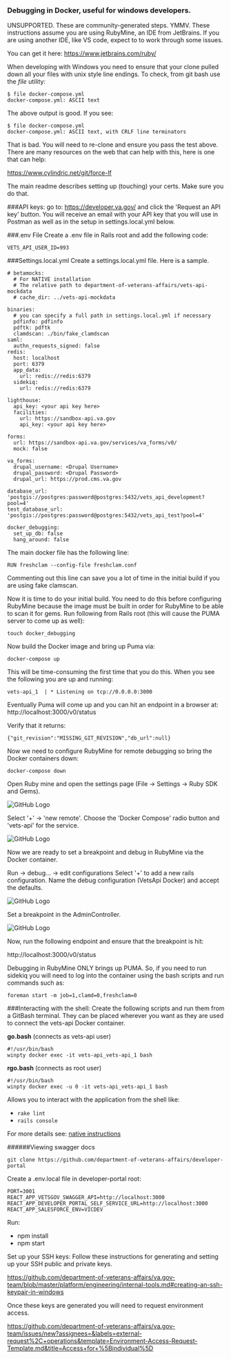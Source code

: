 ### Debugging in Docker, useful for windows developers.

UNSUPPORTED. These are community-generated steps. YMMV.
These instructions assume you are using RubyMine, an IDE from JetBrains. If you are using another IDE, like VS code, expect to to work through some issues.

You can get it here:
https://www.jetbrains.com/ruby/

When developing with Windows you need to ensure that your clone pulled down all your files with unix style line endings.
To check, from git bash use the *file* utility:
```
$ file docker-compose.yml
docker-compose.yml: ASCII text
```
The above output is good. If you see:
```
$ file docker-compose.yml
docker-compose.yml: ASCII text, with CRLF line terminators
```
That is bad.  You will need to re-clone and ensure you pass the test above.  There are many resources on the web that can help with this, here is one that can help:

https://www.cylindric.net/git/force-lf

The main readme describes setting up (touching) your certs. Make sure you do that.

###API keys:
go to:  https://developer.va.gov/ and click the 'Request an API key' button. You will receive an email with your API key that you will use in Postman as well as in the setup in settings.local.yml below.

###.env File
Create a .env file in Rails root and add the following code:
```
VETS_API_USER_ID=993
```

###Settings.local.yml
Create a settings.local.yml file. Here is a sample.

```
# betamocks:
  # For NATIVE installation
  # The relative path to department-of-veterans-affairs/vets-api-mockdata
  # cache_dir: ../vets-api-mockdata

binaries:
  # you can specify a full path in settings.local.yml if necessary
  pdfinfo: pdfinfo
  pdftk: pdftk
  clamdscan: ./bin/fake_clamdscan
saml:
  authn_requests_signed: false
redis:
  host: localhost
  port: 6379
  app_data:
    url: redis://redis:6379
  sidekiq:
    url: redis://redis:6379

lighthouse:
  api_key: <your api key here>
  facilities:
    url: https://sandbox-api.va.gov
    api_key: <your api key here>

forms:
  url: https://sandbox-api.va.gov/services/va_forms/v0/
  mock: false

va_forms:
  drupal_username: <Drupal Username>
  drupal_password: <Drupal Password>
  drupal_url: https://prod.cms.va.gov

database_url: 'postgis://postgres:password@postgres:5432/vets_api_development?pool=4'
test_database_url: 'postgis://postgres:password@postgres:5432/vets_api_test?pool=4'

docker_debugging:
  set_up_db: false
  hang_around: false

```
The main docker file has the following line:
```
RUN freshclam --config-file freshclam.conf
```
Commenting out this line can save you a lot of time in the initial build if you are using fake clamscan.

Now it is time to do your initial build. You need to do this before configuring RubyMine because the image must be built in order for RubyMine to be able to scan it for gems.
Run following from Rails root (this will cause the PUMA server to come up as well):
```
touch docker_debugging
```
Now build the Docker image and bring up Puma via:
```
docker-compose up
```
This will be time-consuming the first time that you do this. When you see the following you are up and running:
```
vets-api_1  | * Listening on tcp://0.0.0.0:3000
```

Eventually Puma will come up and you can hit an endpoint in a browser at:
http://localhost:3000/v0/status

Verify that it returns:
```
{"git_revision":"MISSING_GIT_REVISION","db_url":null}
```
Now we need to configure RubyMine for remote debugging so bring the Docker containers down:
```
docker-compose down
```

Open Ruby mine and open the settings page (File -> Settings -> Ruby SDK and Gems).

![GitHub Logo](./images/RubyMine-settings.png)

Select '+' -> 'new remote'. Choose the 'Docker Compose' radio button and 'vets-api' for the service.

![GitHub Logo](./images/RubyMine-configure-remote-docker.png)

Now we are ready to set a breakpoint and debug in RubyMine via the Docker container.

Run -> debug... -> edit configurations 
Select '+' to add a new rails configuration. Name the debug configuration (VetsApi Docker) and accept the defaults.

![GitHub Logo](./images/RubyMine-debug-config.png)

Set a breakpoint in the AdminController.

![GitHub Logo](./images/RubyMine-AdminController-breakpoint.png)

Now, run the following endpoint and ensure that the breakpoint is hit:

http://localhost:3000/v0/status

Debugging in RubyMine ONLY brings up PUMA. So, if you need to run sidekiq you will need to log into the container using the bash scripts and run commands such as:

```
foreman start -m job=1,clamd=0,freshclam=0
``` 

###Interacting with the shell:
Create the following scripts and run them from a GitBash terminal. They can be placed wherever you want as they are used to connect the vets-api Docker container. 

**go.bash** (connects as vets-api user)
```
#!/usr/bin/bash
winpty docker exec -it vets-api_vets-api_1 bash
```

**rgo.bash** (connects as root user)
```
#!/usr/bin/bash
winpty docker exec -u 0 -it vets-api_vets-api_1 bash
```

Allows you to interact with the application from the shell like:
- `rake lint`
- `rails console`

For more details see:
[native instructions](running_natively.md)

######Viewing swagger docs

```
git clone https://github.com/department-of-veterans-affairs/developer-portal
```

Create a .env.local file in developer-portal root:
```
PORT=3001
REACT_APP_VETSGOV_SWAGGER_API=http://localhost:3000
REACT_APP_DEVELOPER_PORTAL_SELF_SERVICE_URL=http://localhost:3000
REACT_APP_SALESFORCE_ENV=VICDEV
```

Run:
- npm install
- npm start

Set up your SSH keys:
Follow these instructions for generating and setting up your SSH public and private keys.

https://github.com/department-of-veterans-affairs/va.gov-team/blob/master/platform/engineering/internal-tools.md#creating-an-ssh-keypair-in-windows

Once these keys are generated you will need to request environment access.

https://github.com/department-of-veterans-affairs/va.gov-team/issues/new?assignees=&labels=external-request%2C+operations&template=Environment-Access-Request-Template.md&title=Access+for+%5Bindividual%5D
